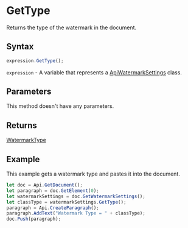 # GetType

Returns the type of the watermark in the document.

## Syntax

```javascript
expression.GetType();
```

`expression` - A variable that represents a [ApiWatermarkSettings](../ApiWatermarkSettings.md) class.

## Parameters

This method doesn't have any parameters.

## Returns

[WatermarkType](../../Enumeration/WatermarkType.md)

## Example

This example gets a watermark type and pastes it into the document.

```javascript editor-docx
let doc = Api.GetDocument();
let paragraph = doc.GetElement(0);
let watermarkSettings = doc.GetWatermarkSettings();
let classType = watermarkSettings.GetType();
paragraph = Api.CreateParagraph();
paragraph.AddText("Watermark Type = " + classType);
doc.Push(paragraph);
```
